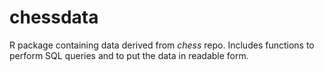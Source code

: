 chessdata
=========

R package containing data derived from *chess* repo. Includes functions to perform SQL queries and to put the data in readable form.

